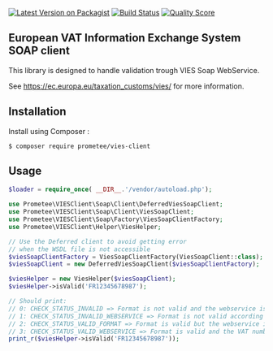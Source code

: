[![Latest Version on Packagist][ico-version]][link-packagist]
[![Build Status][ico-github-actions]][link-github-actions]
[![Quality Score][ico-code-quality]][link-code-quality]

## European VAT Information Exchange System SOAP client

This library is designed to handle validation trough VIES Soap WebService.

See https://ec.europa.eu/taxation_customs/vies/ for more information.

## Installation

Install using Composer :

```
$ composer require prometee/vies-client
```

## Usage

```php
$loader = require_once( __DIR__.'/vendor/autoload.php');

use Prometee\VIESClient\Soap\Client\DeferredViesSoapClient;
use Prometee\VIESClient\Soap\Client\ViesSoapClient;
use Prometee\VIESClient\Soap\Factory\ViesSoapClientFactory;
use Prometee\VIESClient\Helper\ViesHelper;

// Use the Deferred client to avoid getting error
// when the WSDL file is not accessible
$viesSoapClientFactory = ViesSoapClientFactory(ViesSoapClient::class);
$viesSoapClient = new DeferredViesSoapClient($viesSoapClientFactory);

$viesHelper = new ViesHelper($viesSoapClient);
$viesHelper->isValid('FR12345678987');

// Should print:
// 0: CHECK_STATUS_INVALID => Format is not valid and the webservice is not reachable)
// 1: CHECK_STATUS_INVALID_WEBSERVICE => Format is not valid according to the webservice
// 2: CHECK_STATUS_VALID_FORMAT => Format is valid but the webservice is not reachable
// 3: CHECK_STATUS_VALID_WEBSERVICE => Format is valid and the VAT number exists
print_r($viesHelper->isValid('FR12345678987'));

```

[ico-version]: https://img.shields.io/packagist/v/Prometee/vies-client.svg?style=flat-square
[ico-github-actions]: https://github.com/Prometee/VIESClient/workflows/Build/badge.svg
[ico-code-quality]: https://img.shields.io/scrutinizer/g/Prometee/VIESClient.svg?style=flat-square

[link-packagist]: https://packagist.org/packages/prometee/vies-client
[link-github-actions]: https://github.com/Prometee/VIESClient/actions?query=workflow%3A"Build"
[link-code-quality]: https://scrutinizer-ci.com/g/Prometee/VIESClient
